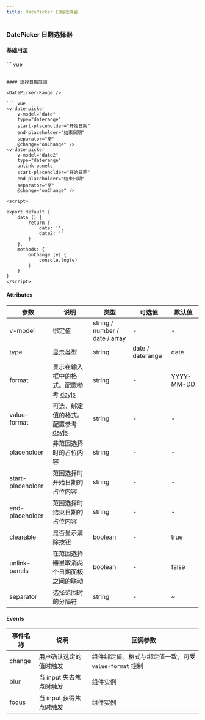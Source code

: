 ```yaml
---
title: DatePicker 日期选择器
---
```


### DatePicker 日期选择器

#### 基础用法

<DatePicker-Basis />
``` vue
<v-date-picker v-model="date" @change="onChange" />

<script>

export default {
    data () {
        return {
            date: ''
        }
    },
    methods: {
        onChange (e) {
            console.log(e)
        }
    }
}
</script>
```

#### 选择日期范围

<DatePicker-Range />

``` vue
<v-date-picker
    v-model="date"
    type="daterange"
    start-placeholder="开始日期"
    end-placeholder="结束日期"
    separator="至"
    @change="onChange" />
<v-date-picker
    v-model="date2"
    type="daterange"
    unlink-panels
    start-placeholder="开始日期"
    end-placeholder="结束日期"
    separator="至"
    @change="onChange" />
    
<script>

export default {
    data () {
        return {
            date: '',
            date2: ''
        }
    },
    methods: {
        onChange (e) {
            console.log(e)
        }
    }
}
</script>
```

#### Attributes

| 参数        | 说明         | 类型    | 可选值  | 默认值 
| ---------- |--------------| -------| -----|-----
| v-model      | 绑定值  | string / number / date / array | -     |-
| type      | 显示类型  | string | date / daterange     | date
| format     | 显示在输入框中的格式。配置参考 [dayjs](https://github.com/iamkun/dayjs) | string | -     | YYYY-MM-DD
| value-format    | 可选，绑定值的格式。配置参考 [dayjs](https://github.com/iamkun/dayjs) | string | -     | -
| placeholder	| 非范围选择时的占位内容 | string | -     | -
| start-placeholder	| 范围选择时开始日期的占位内容 | string | -     | -
| end-placeholder	| 范围选择时结束日期的占位内容 | string | -     | -
| clearable	| 是否显示清除按钮 | boolean | -     | true
| unlink-panels	| 在范围选择器里取消两个日期面板之间的联动 | boolean | -     | false
| separator	| 选择范围时的分隔符 | string | -     | ~

#### Events

| 事件名称        | 说明         | 回调参数    
| ---------- |--------------| -------
| change   | 用户确认选定的值时触发  | 组件绑定值。格式与绑定值一致，可受 ```value-format``` 控制 | 
| blur   | 当 input 失去焦点时触发  | 组件实例 | 
| focus   | 当 input 获得焦点时触发  | 组件实例 | 
